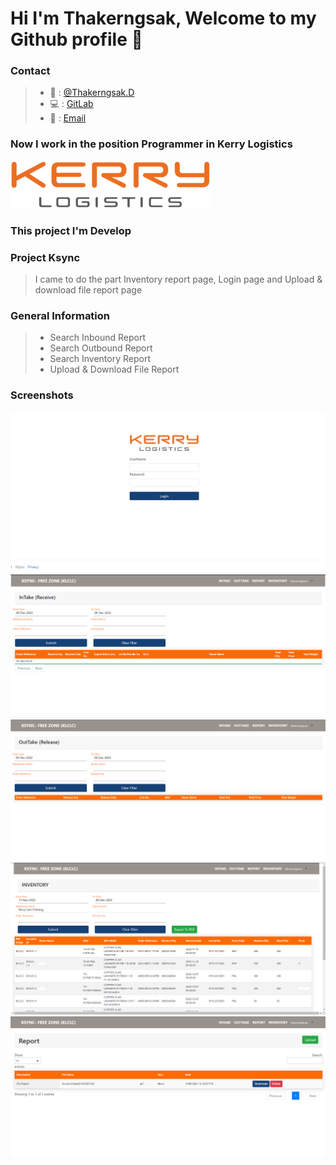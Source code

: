 # Hi I'm Thakerngsak, Welcome to my Github profile 👋

### Contact

> - 📱 : [@Thakerngsak.D](https://www.instagram.com/klaosan/)
> - 💻 : [GitLab](https://gitlab.com/thakerngsak.du)
> - 📧 : [Email](TDumrongmun@Kerrylogistics.com)

### Now I work in the position Programmer in Kerry Logistics 
![Employee data](Img/logo.png?raw=true "Login")
### This project I'm Develop  
### Project Ksync
> I came to do the part  Inventory report page, Login page and Upload & download file report page 
### General Information
> - Search Inbound Report
> - Search Outbound Report 
> - Search Inventory Report
> - Upload & Download File Report 
### Screenshots
![Employee data](Img/Log.png?raw=true "Login")
![Employee data](Img/in.png?raw=true "Intake")
![Employee data](Img/out.png?raw=true "Outtake")
![Employee data](Img/inventory.png?raw=true "Inventory")
![Employee data](Img/report.png?raw=true "Report")
<!--
**thakerngsakdd/thakerngsakdd** is a ✨ _special_ ✨ repository because its `README.md` (this file) appears on your GitHub profile.

Here are some ideas to get you started:

- 🔭 I’m currently working on ...
- 🌱 I’m currently learning ...
- 👯 I’m looking to collaborate on ...
- 🤔 I’m looking for help with ...
- 💬 Ask me about ...
- 📫 How to reach me: ...
- 😄 Pronouns: ...
- ⚡ Fun fact: ...
-->

